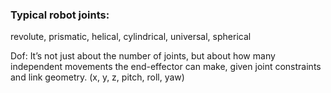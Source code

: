 ### Typical robot joints:
revolute, prismatic, helical, cylindrical, universal, spherical

Dof: It’s not just about the number of joints, but about how many independent movements the end-effector can make, given joint constraints and link geometry. (x, y, z, pitch, roll, yaw)



